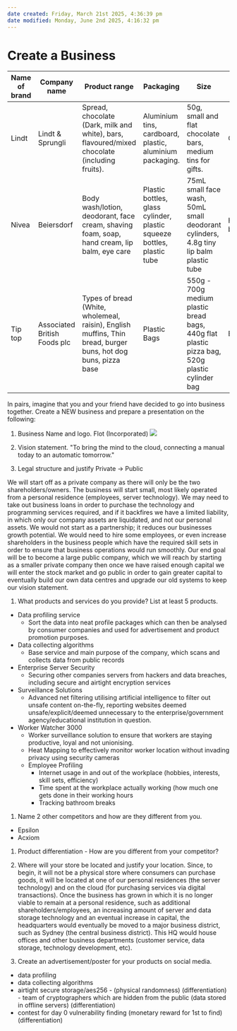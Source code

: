 ```yaml
---
date created: Friday, March 21st 2025, 4:36:39 pm
date modified: Monday, June 2nd 2025, 4:16:32 pm
---
```


# Create a Business

| Name of brand | Company name                 | Product range                                                                                                 | Packaging                                                              | Size                                                                                          | Category        |
| ------------- | ---------------------------- | ------------------------------------------------------------------------------------------------------------- | ---------------------------------------------------------------------- | --------------------------------------------------------------------------------------------- | --------------- |
| Lindt         | Lindt & Sprungli             | Spread, chocolate (Dark, milk and white), bars, flavoured/mixed chocolate (including fruits).                 | Aluminium tins, cardboard, plastic, aluminium packaging.               | 50g, small and flat chocolate bars, medium tins for gifts.                                    | Confectionary   |
| Nivea         | Beiersdorf                   | Body wash/lotion, deodorant, face cream, shaving foam, soap, hand cream, lip balm, eye care                   | Plastic bottles, glass cylinder, plastic squeeze bottles, plastic tube | 75mL small face wash, 50mL small deodorant cylinders, 4.8g tiny lip balm plastic tube         | Health & beauty |
| Tip top       | Associated British Foods plc | Types of bread (White, wholemeal, raisin), English muffins, Thin bread, burger buns, hot dog buns, pizza base | Plastic Bags                                                           | 550g - 700g medium plastic bread bags, 440g flat plastic pizza bag, 520g plastic cylinder bag | Bakery          |

In pairs, imagine that you and your friend have decided to go into business together. Create a NEW business and prepare a presentation on the following:

1. Business Name and logo.
Flot (Incorporated)
![](https://lh7-us.googleusercontent.com/docsz/AD_4nXdz0sIQFA4tRdEpbSEXAjPoa-XSchd0ev_gqPGBoXyJXAM5fExF1M_00Hjsg6AiX4wlSWYja3Q3SqF4BHHLaY3snanC_2KX8Eln3yWPV9aWJ7k9hLkqTHuzKw2BVR53iPKTa2CO6ZwGw7tI_5l-0g-JKca3?key=q1t6kX6lR3vrWO5gIBT_aw)

2. Vision statement.
"To bring the mind to the cloud, connecting a manual today to an automatic tomorrow."

3. Legal structure and justify
Private -> Public

We will start off as a private company as there will only be the two shareholders/owners. The business will start small, most likely operated from a personal residence (employees, server technology). We may need to take out business loans in order to purchase the technology and programming services required, and if it backfires we have a limited liability, in which only our company assets are liquidated, and not our personal assets. We would not start as a partnership; it reduces our businesses growth potential. We would need to hire some employees, or even increase shareholders in the business people which have the required skill sets in order to ensure that business operations would run smoothly. Our end goal will be to become a large public company, which we will reach by starting as a smaller private company then once we have raised enough capital we will enter the stock market and go public in order to gain greater capital to eventually build our own data centres and upgrade our old systems to keep our vision statement.

1. What products and services do you provide? List at least 5 products.
- Data profiling service
	- Sort the data into neat profile packages which can then be analysed by consumer companies and used for advertisement and product promotion purposes.
- Data collecting algorithms
	- Base service and main purpose of the company, which scans and collects data from public records
- Enterprise Server Security
	- Securing other companies servers from hackers and data breaches, including secure and airtight encryption services
- Surveillance Solutions
	- Advanced net filtering utilising artificial intelligence to filter out unsafe content on-the-fly, reporting websites deemed unsafe/explicit/deemed unnecessary to the enterprise/government agency/educational institution in question.
- Worker Watcher 3000
	- Worker surveillance solution to ensure that workers are staying productive, loyal and not unionising.
	- Heat Mapping to effectively monitor worker location without invading privacy using security cameras
	- Employee Profiling 
		- Internet usage in and out of the workplace (hobbies, interests, skill sets, efficiency)
		- Time spent at the workplace actually working (how much one gets done in their working hours
		- Tracking bathroom breaks

1. Name 2 other competitors and how are they different from you.
- Epsilon
- Acxiom

1. Product differentiation - How are you different from your competitor?
2. Where will your store be located and justify your location.
Since, to begin, it will not be a physical store where consumers can purchase goods, it will be located at one of our personal residences (the server technology) and on the cloud (for purchasing services via digital transactions). Once the business has grown in which it is no longer viable to remain at a personal residence, such as additional shareholders/employees, an increasing amount of server and data storage technology and an eventual increase in capital, the headquarters would eventually be moved to a major business district, such as Sydney (the central business district). This HQ would house offices and other business departments (customer service, data storage, technology development, etc). 

3. Create an advertisement/poster for your products on social media.

- data profiling
- data collecting algorithms
- airtight secure storage/aes256 - (physical randomness) (differentiation) - team of cryptographers which are hidden from the public (data stored in offline servers) (differentiation)
- contest for day 0 vulnerability finding (monetary reward for 1st to find) (differentiation)